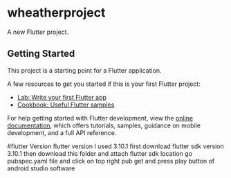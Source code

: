 # wheatherproject

A new Flutter project.

## Getting Started

This project is a starting point for a Flutter application.

A few resources to get you started if this is your first Flutter project:

- [Lab: Write your first Flutter app](https://docs.flutter.dev/get-started/codelab)
- [Cookbook: Useful Flutter samples](https://docs.flutter.dev/cookbook)

For help getting started with Flutter development, view the
[online documentation](https://docs.flutter.dev/), which offers tutorials,
samples, guidance on mobile development, and a full API reference.

#flutter Version
flutter version I used 3.10.1
first download flutter sdk version 3.10.1
then download this folder and attach flutter sdk location 
go pubspec.yaml file and click on top right pub get 
and press play button of android studio software

